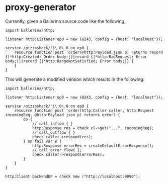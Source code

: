 # proxy-generator

Currently, given a Ballerina source code like the following,
```ballerina
import ballerina/http;

listener http:Listener ep0 = new (8243, config = {host: "localhost"});

service /pizzashack/'1\.0\.0 on ep0 {
    resource function post 'order(@http:Payload json p) returns record {|*http:Created; Order body;|}|record {|*http:BadRequest; Error body;|}|record {|*http:RangeNotSatisfied; Error body;|} {
    }
}
```

This will generate a modified version which results in the following:
```ballerina
import ballerina/http;

listener http:Listener ep0 = new (8243, config = {host: "localhost"});

service /pizzashack/'1\.0\.0 on ep0 {
    resource function post 'order(http:Caller caller, http:Request incomingReq, @http:Payload json p) returns error? {
        do {
            // call_inflow { }
            http:Response res = check cl->get("...", incomingReq);
            // call_outflow { }
            check caller->respond(res);
        } on fail var e {
            http:Response errorRes = createDefaultErrorResponse();
            // call_error_flow{ };
            check caller->respond(errorRes);
        }
    }
}

http:Client backendEP = check new ("http://localhost:9090");
```